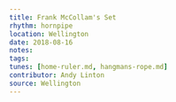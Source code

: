 ```yaml
---
title: Frank McCollam's Set
rhythm: hornpipe
location: Wellington
date: 2018-08-16
notes:
tags: 
tunes: [home-ruler.md, hangmans-rope.md]
contributor: Andy Linton
source: Wellington
---
```

